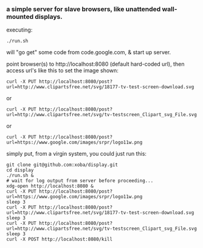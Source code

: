 ### a simple server for slave browsers, like unattended wall-mounted displays. 

executing:

    ./run.sh

will "go get" some code from code.google.com, & start up server.

point browser(s) to http://localhost:8080 (default hard-coded url),
then access url's like this to set the image shown:

    curl -X PUT http://localhost:8080/post?url=http://www.clipartsfree.net/svg/18177-tv-test-screen-download.svg

or 

    curl -X PUT http://localhost:8080/post?url=http://www.clipartsfree.net/svg/tv-testscreen_Clipart_svg_File.svg

or

    curl -X PUT http://localhost:8080/post?url=https://www.google.com/images/srpr/logo11w.png

simply put, from a virgin system, you could just run this:

    git clone git@github.com:xoba/display.git
    cd display
    ./run.sh &
    # wait for log output from server before proceeding...
    xdg-open http://localhost:8080 &
    curl -X PUT http://localhost:8080/post?url=https://www.google.com/images/srpr/logo11w.png
    sleep 3
    curl -X PUT http://localhost:8080/post?url=http://www.clipartsfree.net/svg/18177-tv-test-screen-download.svg
    sleep 3
    curl -X PUT http://localhost:8080/post?url=http://www.clipartsfree.net/svg/tv-testscreen_Clipart_svg_File.svg
    sleep 3
    curl -X POST http://localhost:8080/kill
    
    
